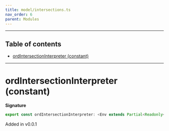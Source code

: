 ```yaml
---
title: model/intersections.ts
nav_order: 6
parent: Modules
---
```


---

<h2 class="text-delta">Table of contents</h2>

- [ordIntersectionInterpreter (constant)](#ordintersectioninterpreter-constant)

---

# ordIntersectionInterpreter (constant)

**Signature**

```ts
export const ordIntersectionInterpreter: <Env extends Partial<Readonly<Record<"OrdURI", any>>>>() => ModelAlgebraIntersection<"OrdURI", Env> = ...
```

Added in v0.0.1
